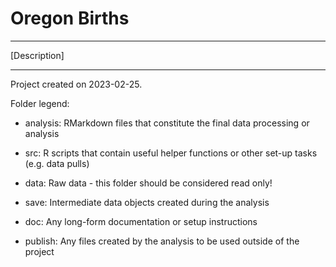 
# Oregon Births

-----

[Description]

-----

Project created on 2023-02-25.

Folder legend:

- analysis: RMarkdown files that constitute the final data processing or analysis

- src: R scripts that contain useful helper functions or other set-up tasks (e.g. data pulls)

- data: Raw data - this folder should be considered read only!

- save: Intermediate data objects created during the analysis

- doc: Any long-form documentation or setup instructions

- publish: Any files created by the analysis to be used outside of the project

